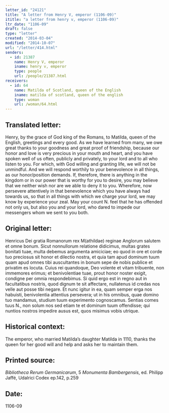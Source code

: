 ```yaml
---
letter_id: "24121"
title: "A letter from Henry V, emperor (1106-09)"
ititle: "a letter from henry v, emperor (1106-09)"
ltr_date: "1106-09"
draft: false
type: "letter"
created: "2014-03-04"
modified: "2014-10-07"
url: "/letter/414.html"
senders:
  - id: 21387
    name: Henry V, emperor
    iname: henry v, emperor
    type: people
    url: /people/21387.html
receivers:
  - id: 64
    name: Matilda of Scotland, queen of the English
    iname: matilda of scotland, queen of the english
    type: woman
    url: /woman/64.html
---
```

<h2> Translated letter:</h2>Henry, by the grace of God king of the Romans, to Matilda, queen of the English, greetings and every good.
As we have learned from many, we owe great thanks to your goodness and great proof of friendship, because our honor and love is very precious in your mouth and heart, and you have spoken well of us often, publicly and privately, to your lord and to all who listen to you.  For which, with God willing and granting life, we will not be unmindful.  And we will respond worthily to your benevolence in all things, as our honor/position demands.  If, therefore, there is anything in the kingdom or in our power that is worthy for you to desire, you may believe that we neither wish nor are we able to deny it to you.  Wherefore, now persevere attentively in that benevolence which you have always had towards us, so that in all things with which we charge your lord, we may know by experience your zeal.
May your count N. feel that he has offended not only us, but also you and your lord, who dared to impede our messengers whom we sent to you both.
<h2 class="mt-4"> Original letter:</h2>Henricus Dei gratia Romanorum rex M(athildae) reginae Anglorum salutem et omne bonum.
Sicut nonnullorum relatione didicimus, multas grates bonitati tuae, multa debemus argumenta amiciciae;  eo quod in ore et corde tuo preciosus sit honor et dilectio nostra, et quia tam apud dominum tuum quam apud omnes tibi auscultantes in bonum sepe de nobis publice et privatim es locuta.  Cuius rei quandoque, Deo volente et vitam tribuente, non immemores erimus; et benivolentiae tuae, prout honor noster exigit, condigne per omnia respondebimus.  Si quid ergo est in regno aut in facultatibus nostris, quod dignum te sit affectare, nullatenus id credas nos velle aut posse tibi negare.  Et nunc igitur in ea, quam semper erga nos habuisti, benivolentia attentius persevera;  ut in his omnibus, quae domino tuo mandamus, studium tuum experimento cognoscamus.
Sentias comes tuus N., non solum nos sed etiam te et dominum tuum offendisse;  qui nuntios nostros impedire ausus est, quos misimus vobis utrique.
<h2 class="mt-4"> Historical context:</h2>The emperor, who married Matilda’s daughter Matilda in 1110, thanks the queen for her good will and help and asks her to maintain them.
<h2 class="mt-4"> Printed source:</h2><p><em>Bibliotheca Rerum Germanicarum</em>, 5 <em>Monumenta Bambergensis</em>, ed. Philipp Jaffé, Udalrici Codex ep.142, p.259</p><h2 class="mt-4"> Date:</h2>1106-09
